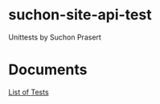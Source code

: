 
# suchon-site-api-test
Unittests by Suchon Prasert
# Documents
[List of Tests](https://github.com/toey10112/api-test/wiki/Test-Cases)    
